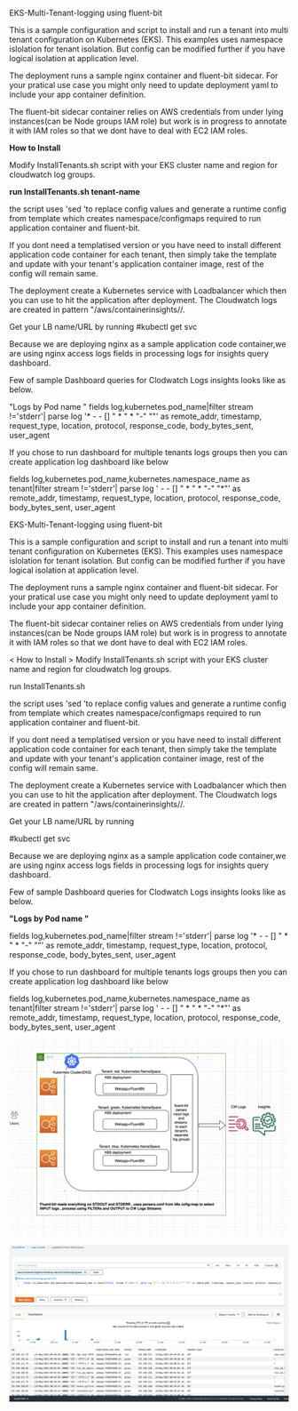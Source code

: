 EKS-Multi-Tenant-logging using fluent-bit

This is a sample configuration and script to install and run a tenant into multi tenant configuration on Kubernetes (EKS). This examples uses namespace islolation for tenant isolation. But config can be modified further if you have logical isolation at application level.

The deployment runs a sample nginx container and fluent-bit sidecar. For your pratical use case you might only need to update deployment yaml to include your app container definition.

The fluent-bit sidecar container relies on AWS credentials from under lying instances(can be Node groups IAM role) but work is in progress to annotate it with IAM roles so that we dont have to deal with EC2 IAM roles.

 **How to Install** 

Modify InstallTenants.sh script with your EKS cluster name and region for cloudwatch log groups.

**run InstallTenants.sh tenant-name**
 
the script uses \'sed \'to replace config values and generate a runtime config from template which creates namespace/configmaps required to run application container and fluent-bit.
  
If you dont need a templatised version or you have need to install different application code container for each tenant, then simply take the template and update with your tenant's application container image, rest of the config will remain same.
  
The deployment create a Kubernetes service with Loadbalancer which then you can use to hit the application after deployment. The Cloudwatch logs are created in pattern "/aws/containerinsights/<CLUSTER-NAME>/<yourChosenAppName><tenant-name>.
 
Get your LB name/URL by running #kubectl get svc <tenant-name>
  
Because we are deploying nginx as a sample application code container,we are using nginx access logs fields in processing logs for insights query dashboard.
  
Few of sample Dashboard queries for Clodwatch Logs insights looks like as below.
  
  "Logs by Pod name "
  fields log,kubernetes.pod_name|filter  stream !='stderr'|  parse log '* - - [] " * "  * "-" ""' as remote_addr, timestamp, request_type, location, protocol, response_code, body_bytes_sent, user_agent 

  If you chose to run dashboard for multiple tenants logs groups then you can create application log dashboard like below 
  
  fields log,kubernetes.pod_name,kubernetes.namespace_name as tenant|filter  stream !='stderr'|  parse log ' - - [] " * "  * "-" "*"' as remote_addr, timestamp, request_type, location, protocol, response_code, body_bytes_sent, user_agent 

EKS-Multi-Tenant-logging using fluent-bit

This is a sample configuration and script to install and run a tenant into multi tenant configuration on Kubernetes (EKS). This examples uses namespace islolation for tenant isolation. But config can be modified further if you have logical isolation at application level.

The deployment runs a sample nginx container and fluent-bit sidecar. For your pratical use case you might only need to update deployment yaml to include your app container definition.

The fluent-bit sidecar container relies on AWS credentials from under lying instances(can be Node groups IAM role) but work is in progress to annotate it with IAM roles so that we dont have to deal with EC2 IAM roles.

< How to Install >
Modify InstallTenants.sh script with your EKS cluster name and region for cloudwatch log groups.

run InstallTenants.sh <tenant-name>
 
the script uses \'sed \'to replace config values and generate a runtime config from template which creates namespace/configmaps required to run application container and fluent-bit.
  
If you dont need a templatised version or you have need to install different application code container for each tenant, then simply take the template and update with your tenant's application container image, rest of the config will remain same.
  
The deployment create a Kubernetes service with Loadbalancer which then you can use to hit the application after deployment. The Cloudwatch logs are created in pattern "/aws/containerinsights/<CLUSTER-NAME>/<yourChosenAppName><tenant-name>.
 
Get your LB name/URL by running 
 
#kubectl get svc <tenant-name>
  
Because we are deploying nginx as a sample application code container,we are using nginx access logs fields in processing logs for insights query dashboard.
  
Few of sample Dashboard queries for Clodwatch Logs insights looks like as below.
  
  **"Logs by Pod name "**
 
fields log,kubernetes.pod_name|filter  stream !='stderr'|  parse log '* - - [] " * "  * "-" ""' as remote_addr, timestamp, request_type, location, protocol, response_code, body_bytes_sent, user_agent 

If you chose to run dashboard for multiple tenants logs groups then you can create application log dashboard like below 
  
fields log,kubernetes.pod_name,kubernetes.namespace_name as tenant|filter  stream !='stderr'|  parse log ' - - [] " * "  * "-" "*"' as remote_addr, timestamp, request_type, location, protocol, response_code, body_bytes_sent, user_agent 

![alt text](https://github.com/priyavartk/eks-multi-tenant-logging/blob/main/Screenshot%202021-05-24%20at%2011.29.12.png?raw=true)

![alt text](https://github.com/priyavartk/eks-multi-tenant-logging/blob/main/Screenshot%202021-05-24%20at%2010.30.17.png?raw=true)


